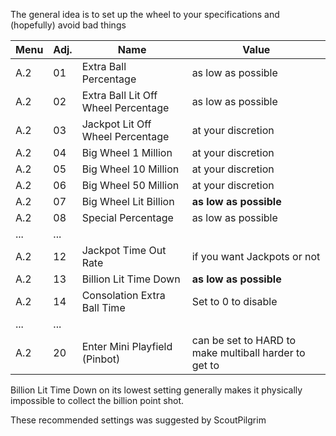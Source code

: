 The general idea is to set up the wheel to your specifications and (hopefully) avoid bad things

| Menu | Adj. | Name | Value |
| ---- | ---- | ---- | ---- |
| A.2 | 01 | Extra Ball Percentage | as low as possible |
| A.2 | 02 | Extra Ball Lit Off Wheel Percentage | as low as possible |
| A.2 | 03 | Jackpot Lit Off Wheel Percentage | at your discretion |
| A.2 | 04 | Big Wheel 1 Million | at your discretion |
| A.2 | 05 | Big Wheel 10 Million | at your discretion |
| A.2 | 06 | Big Wheel 50 Million | at your discretion |
| A.2 | 07 | Big Wheel Lit Billion | **as low as possible** |
| A.2 | 08 | Special Percentage | as low as possible |
| ... | ... | | |
| A.2 | 12 | Jackpot Time Out Rate | if you want Jackpots or not |
| A.2 | 13 | Billion Lit Time Down | **as low as possible** |
| A.2 | 14 | Consolation Extra Ball Time | Set to 0 to disable |
| ... | ... | | |
| A.2 | 20 | Enter Mini Playfield (Pinbot) | can be set to HARD to make multiball harder to get to |

Billion Lit Time Down on its lowest setting generally makes it physically impossible to collect the billion point shot.

These recommended settings was suggested by ScoutPilgrim